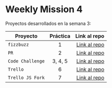 # Weekly Mission 4


Proyectos desarrollados en la semana 3:

| Proyecto | Práctica | Link al repo |
| ------------- |:-------------:| -----:|
|`fizzbuzz`|1|[Link al repo](https://github.com/LaunchX-InnovaccionVirtual/MissionNodeJS)|
|`PR`|2|[Link al repo](https://github.com/LaunchX-InnovaccionVirtual/MissionNodeJS)|
|`Code Challenge`|3, 4, 5|[Link al repo](https://github.com/LaunchX-InnovaccionVirtual/MissionNodeJS)|
|`Trello`|6|[Link al repo](https://github.com/LaunchX-InnovaccionVirtual/MissionNodeJS)|
|`Trello JS Fork`|7|[Link al repo](https://github.com/LaunchX-InnovaccionVirtual/MissionNodeJS)|
